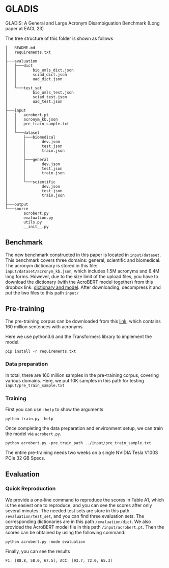 # GLADIS
GLADIS: A General and Large Acronym Disambiguation Benchmark (Long paper at EACL 23)


The tree structure of this folder is shown as follows

```
│   README.md
│   requirements.txt
│
├───evaluation
│   ├───dict
│   │       bio_umls_dict.json
│   │       sciad_dict.json
│   │       uad_dict.json
│   │
│   └───test_set
│           bio_umls_test.json
│           sciad_test.json
│           uad_test.json
│
├───input
│   │   acrobert.pt
│   │   acronym_kb.json
│   │   pre_train_sample.txt
│   │
│   └───dataset
│       ├───biomedical
│       │       dev.json
│       │       test.json
│       │       train.json
│       │
│       ├───general
│       │       dev.json
│       │       test.json
│       │       train.json
│       │
│       └───scientific
│               dev.json
│               test.json
│               train.json
│
├───output
└───source
        acrobert.py
        evaluation.py
        utils.py
        __init__.py
```
## Benchmark
The new benchmark constructed in this paper is located in `input/dataset`.
This benchmark covers three domains: general, scientific and biomedical.
The acronym dictionary is stored in this file: `input/dataset/acronym_kb.json`, which includes 1.5M acronyms
and 6.4M long forms.
However, due to the size limit of the upload files, you have to download the dictionary (with the AcroBERT model together) from this dropbox link:
[dictionary and model](https://www.dropbox.com/s/bptkcmqynemw5rt/dictionary%26model.zip?dl=1). 
After downloading, decompress it and put the two files to this path `input/`

## Pre-training
The pre-training corpus can be downloaded from this [link](https://zenodo.org/record/7562925#.Y87_3naZNPY), which contains 160 million sentences with acronyms.

Here we use python3.6 and the Transformers library to implement the model. 
```
pip install -r requirements.txt
```
### Data preparation
In total, there are 160 million samples in the pre-training corpus, covering various domains.
Here, we put 10K samples in this path for testing `input/pre_train_sample.txt`

### Training
First you can use `-help` to show the arguments
```
python train.py -help
```
Once completing the data preparation and environment setup, we can train the model via `acrobert.py`.

```
python acrobert.py -pre_train_path ../input/pre_train_sample.txt
```
The entire pre-training needs two weeks on a single NVIDIA Tesla V100S PCIe 32 GB Specs.
## Evaluation
### Quick Reproduction
We provide a one-line command to reproduce the scores in Table A1,
which is the easiest one to reproduce, and you can see the scores after only several minutes. 
The needed test sets are store in this path `/evaluation/test_set`, and you can find three evaluation sets.
The corresponding dictionaries are in this path `/evaluation/dict`.
We also provided the AcroBERT model file in this path `/input/acrobert.pt`.
Then the scores can be obtained by using the following command:
```
python acrobert.py -mode evaluation
```
Finally, you can see the results
```
F1: [88.8, 58.0, 67.5], ACC: [93.7, 72.0, 65.3]
```
